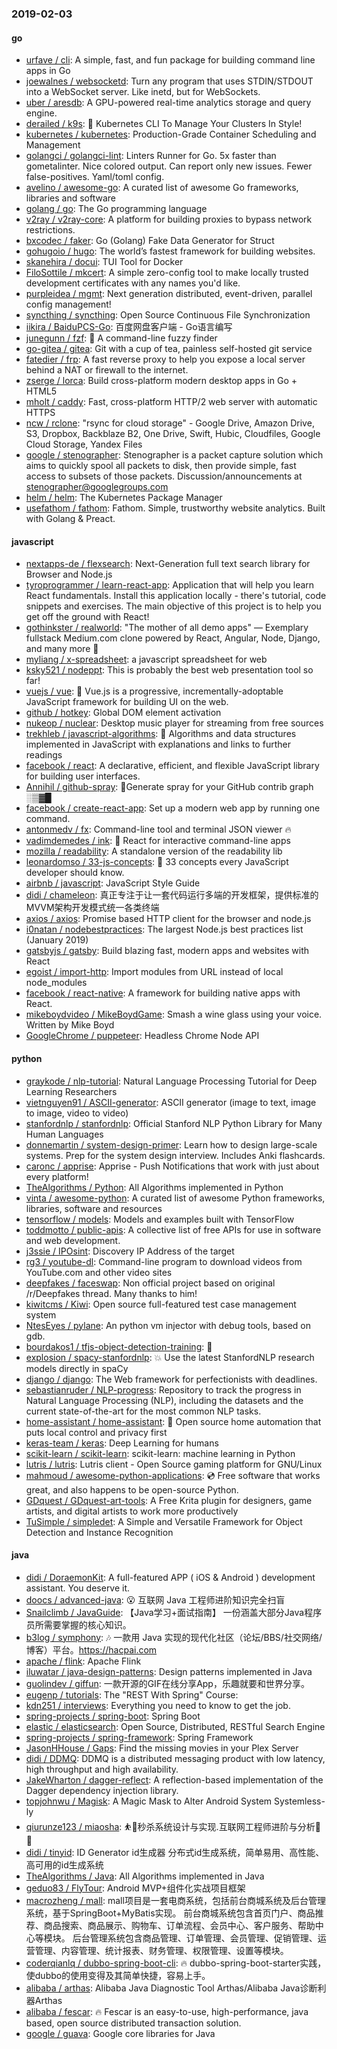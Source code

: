 ### 2019-02-03

#### go
* [urfave / cli](https://github.com/urfave/cli): A simple, fast, and fun package for building command line apps in Go
* [joewalnes / websocketd](https://github.com/joewalnes/websocketd): Turn any program that uses STDIN/STDOUT into a WebSocket server. Like inetd, but for WebSockets.
* [uber / aresdb](https://github.com/uber/aresdb): A GPU-powered real-time analytics storage and query engine.
* [derailed / k9s](https://github.com/derailed/k9s): 🐶 Kubernetes CLI To Manage Your Clusters In Style!
* [kubernetes / kubernetes](https://github.com/kubernetes/kubernetes): Production-Grade Container Scheduling and Management
* [golangci / golangci-lint](https://github.com/golangci/golangci-lint): Linters Runner for Go. 5x faster than gometalinter. Nice colored output. Can report only new issues. Fewer false-positives. Yaml/toml config.
* [avelino / awesome-go](https://github.com/avelino/awesome-go): A curated list of awesome Go frameworks, libraries and software
* [golang / go](https://github.com/golang/go): The Go programming language
* [v2ray / v2ray-core](https://github.com/v2ray/v2ray-core): A platform for building proxies to bypass network restrictions.
* [bxcodec / faker](https://github.com/bxcodec/faker): Go (Golang) Fake Data Generator for Struct
* [gohugoio / hugo](https://github.com/gohugoio/hugo): The world’s fastest framework for building websites.
* [skanehira / docui](https://github.com/skanehira/docui): TUI Tool for Docker
* [FiloSottile / mkcert](https://github.com/FiloSottile/mkcert): A simple zero-config tool to make locally trusted development certificates with any names you'd like.
* [purpleidea / mgmt](https://github.com/purpleidea/mgmt): Next generation distributed, event-driven, parallel config management!
* [syncthing / syncthing](https://github.com/syncthing/syncthing): Open Source Continuous File Synchronization
* [iikira / BaiduPCS-Go](https://github.com/iikira/BaiduPCS-Go): 百度网盘客户端 - Go语言编写
* [junegunn / fzf](https://github.com/junegunn/fzf): 🌸 A command-line fuzzy finder
* [go-gitea / gitea](https://github.com/go-gitea/gitea): Git with a cup of tea, painless self-hosted git service
* [fatedier / frp](https://github.com/fatedier/frp): A fast reverse proxy to help you expose a local server behind a NAT or firewall to the internet.
* [zserge / lorca](https://github.com/zserge/lorca): Build cross-platform modern desktop apps in Go + HTML5
* [mholt / caddy](https://github.com/mholt/caddy): Fast, cross-platform HTTP/2 web server with automatic HTTPS
* [ncw / rclone](https://github.com/ncw/rclone): "rsync for cloud storage" - Google Drive, Amazon Drive, S3, Dropbox, Backblaze B2, One Drive, Swift, Hubic, Cloudfiles, Google Cloud Storage, Yandex Files
* [google / stenographer](https://github.com/google/stenographer): Stenographer is a packet capture solution which aims to quickly spool all packets to disk, then provide simple, fast access to subsets of those packets. Discussion/announcements at stenographer@googlegroups.com
* [helm / helm](https://github.com/helm/helm): The Kubernetes Package Manager
* [usefathom / fathom](https://github.com/usefathom/fathom): Fathom. Simple, trustworthy website analytics. Built with Golang & Preact.

#### javascript
* [nextapps-de / flexsearch](https://github.com/nextapps-de/flexsearch): Next-Generation full text search library for Browser and Node.js
* [tyroprogrammer / learn-react-app](https://github.com/tyroprogrammer/learn-react-app): Application that will help you learn React fundamentals. Install this application locally - there's tutorial, code snippets and exercises. The main objective of this project is to help you get off the ground with React!
* [gothinkster / realworld](https://github.com/gothinkster/realworld): "The mother of all demo apps" — Exemplary fullstack Medium.com clone powered by React, Angular, Node, Django, and many more 🏅
* [myliang / x-spreadsheet](https://github.com/myliang/x-spreadsheet): a javascript spreadsheet for web
* [ksky521 / nodeppt](https://github.com/ksky521/nodeppt): This is probably the best web presentation tool so far!
* [vuejs / vue](https://github.com/vuejs/vue): 🖖 Vue.js is a progressive, incrementally-adoptable JavaScript framework for building UI on the web.
* [github / hotkey](https://github.com/github/hotkey): Global DOM element activation
* [nukeop / nuclear](https://github.com/nukeop/nuclear): Desktop music player for streaming from free sources
* [trekhleb / javascript-algorithms](https://github.com/trekhleb/javascript-algorithms): 📝 Algorithms and data structures implemented in JavaScript with explanations and links to further readings
* [facebook / react](https://github.com/facebook/react): A declarative, efficient, and flexible JavaScript library for building user interfaces.
* [Annihil / github-spray](https://github.com/Annihil/github-spray): 👾Generate spray for your GitHub contrib graph ░▒▓█
* [facebook / create-react-app](https://github.com/facebook/create-react-app): Set up a modern web app by running one command.
* [antonmedv / fx](https://github.com/antonmedv/fx): Command-line tool and terminal JSON viewer 🔥
* [vadimdemedes / ink](https://github.com/vadimdemedes/ink): 🌈 React for interactive command-line apps
* [mozilla / readability](https://github.com/mozilla/readability): A standalone version of the readability lib
* [leonardomso / 33-js-concepts](https://github.com/leonardomso/33-js-concepts): 📜 33 concepts every JavaScript developer should know.
* [airbnb / javascript](https://github.com/airbnb/javascript): JavaScript Style Guide
* [didi / chameleon](https://github.com/didi/chameleon): 真正专注于让一套代码运行多端的开发框架，提供标准的MVVM架构开发模式统一各类终端
* [axios / axios](https://github.com/axios/axios): Promise based HTTP client for the browser and node.js
* [i0natan / nodebestpractices](https://github.com/i0natan/nodebestpractices): The largest Node.js best practices list (January 2019)
* [gatsbyjs / gatsby](https://github.com/gatsbyjs/gatsby): Build blazing fast, modern apps and websites with React
* [egoist / import-http](https://github.com/egoist/import-http): Import modules from URL instead of local node_modules
* [facebook / react-native](https://github.com/facebook/react-native): A framework for building native apps with React.
* [mikeboydvideo / MikeBoydGame](https://github.com/mikeboydvideo/MikeBoydGame): Smash a wine glass using your voice. Written by Mike Boyd
* [GoogleChrome / puppeteer](https://github.com/GoogleChrome/puppeteer): Headless Chrome Node API

#### python
* [graykode / nlp-tutorial](https://github.com/graykode/nlp-tutorial): Natural Language Processing Tutorial for Deep Learning Researchers
* [vietnguyen91 / ASCII-generator](https://github.com/vietnguyen91/ASCII-generator): ASCII generator (image to text, image to image, video to video)
* [stanfordnlp / stanfordnlp](https://github.com/stanfordnlp/stanfordnlp): Official Stanford NLP Python Library for Many Human Languages
* [donnemartin / system-design-primer](https://github.com/donnemartin/system-design-primer): Learn how to design large-scale systems. Prep for the system design interview. Includes Anki flashcards.
* [caronc / apprise](https://github.com/caronc/apprise): Apprise - Push Notifications that work with just about every platform!
* [TheAlgorithms / Python](https://github.com/TheAlgorithms/Python): All Algorithms implemented in Python
* [vinta / awesome-python](https://github.com/vinta/awesome-python): A curated list of awesome Python frameworks, libraries, software and resources
* [tensorflow / models](https://github.com/tensorflow/models): Models and examples built with TensorFlow
* [toddmotto / public-apis](https://github.com/toddmotto/public-apis): A collective list of free APIs for use in software and web development.
* [j3ssie / IPOsint](https://github.com/j3ssie/IPOsint): Discovery IP Address of the target
* [rg3 / youtube-dl](https://github.com/rg3/youtube-dl): Command-line program to download videos from YouTube.com and other video sites
* [deepfakes / faceswap](https://github.com/deepfakes/faceswap): Non official project based on original /r/Deepfakes thread. Many thanks to him!
* [kiwitcms / Kiwi](https://github.com/kiwitcms/Kiwi): Open source full-featured test case management system
* [NtesEyes / pylane](https://github.com/NtesEyes/pylane): An python vm injector with debug tools, based on gdb.
* [bourdakos1 / tfjs-object-detection-training](https://github.com/bourdakos1/tfjs-object-detection-training): 🐝
* [explosion / spacy-stanfordnlp](https://github.com/explosion/spacy-stanfordnlp): 💥 Use the latest StanfordNLP research models directly in spaCy
* [django / django](https://github.com/django/django): The Web framework for perfectionists with deadlines.
* [sebastianruder / NLP-progress](https://github.com/sebastianruder/NLP-progress): Repository to track the progress in Natural Language Processing (NLP), including the datasets and the current state-of-the-art for the most common NLP tasks.
* [home-assistant / home-assistant](https://github.com/home-assistant/home-assistant): 🏡 Open source home automation that puts local control and privacy first
* [keras-team / keras](https://github.com/keras-team/keras): Deep Learning for humans
* [scikit-learn / scikit-learn](https://github.com/scikit-learn/scikit-learn): scikit-learn: machine learning in Python
* [lutris / lutris](https://github.com/lutris/lutris): Lutris client - Open Source gaming platform for GNU/Linux
* [mahmoud / awesome-python-applications](https://github.com/mahmoud/awesome-python-applications): 💿 Free software that works great, and also happens to be open-source Python.
* [GDquest / GDquest-art-tools](https://github.com/GDquest/GDquest-art-tools): A Free Krita plugin for designers, game artists, and digital artists to work more productively
* [TuSimple / simpledet](https://github.com/TuSimple/simpledet): A Simple and Versatile Framework for Object Detection and Instance Recognition

#### java
* [didi / DoraemonKit](https://github.com/didi/DoraemonKit): A full-featured APP ( iOS & Android ) development assistant. You deserve it.
* [doocs / advanced-java](https://github.com/doocs/advanced-java): 😮 互联网 Java 工程师进阶知识完全扫盲
* [Snailclimb / JavaGuide](https://github.com/Snailclimb/JavaGuide): 【Java学习+面试指南】 一份涵盖大部分Java程序员所需要掌握的核心知识。
* [b3log / symphony](https://github.com/b3log/symphony): 🎶 一款用 Java 实现的现代化社区（论坛/BBS/社交网络/博客）平台。https://hacpai.com
* [apache / flink](https://github.com/apache/flink): Apache Flink
* [iluwatar / java-design-patterns](https://github.com/iluwatar/java-design-patterns): Design patterns implemented in Java
* [guolindev / giffun](https://github.com/guolindev/giffun): 一款开源的GIF在线分享App，乐趣就要和世界分享。
* [eugenp / tutorials](https://github.com/eugenp/tutorials): The "REST With Spring" Course:
* [kdn251 / interviews](https://github.com/kdn251/interviews): Everything you need to know to get the job.
* [spring-projects / spring-boot](https://github.com/spring-projects/spring-boot): Spring Boot
* [elastic / elasticsearch](https://github.com/elastic/elasticsearch): Open Source, Distributed, RESTful Search Engine
* [spring-projects / spring-framework](https://github.com/spring-projects/spring-framework): Spring Framework
* [JasonHHouse / Gaps](https://github.com/JasonHHouse/Gaps): Find the missing movies in your Plex Server
* [didi / DDMQ](https://github.com/didi/DDMQ): DDMQ is a distributed messaging product with low latency, high throughput and high availability.
* [JakeWharton / dagger-reflect](https://github.com/JakeWharton/dagger-reflect): A reflection-based implementation of the Dagger dependency injection library.
* [topjohnwu / Magisk](https://github.com/topjohnwu/Magisk): A Magic Mask to Alter Android System Systemless-ly
* [qiurunze123 / miaosha](https://github.com/qiurunze123/miaosha): ⛹️🐘秒杀系统设计与实现.互联网工程师进阶与分析🙋🐓
* [didi / tinyid](https://github.com/didi/tinyid): ID Generator id生成器 分布式id生成系统，简单易用、高性能、高可用的id生成系统
* [TheAlgorithms / Java](https://github.com/TheAlgorithms/Java): All Algorithms implemented in Java
* [geduo83 / FlyTour](https://github.com/geduo83/FlyTour): Android MVP+组件化实战项目框架
* [macrozheng / mall](https://github.com/macrozheng/mall): mall项目是一套电商系统，包括前台商城系统及后台管理系统，基于SpringBoot+MyBatis实现。 前台商城系统包含首页门户、商品推荐、商品搜索、商品展示、购物车、订单流程、会员中心、客户服务、帮助中心等模块。 后台管理系统包含商品管理、订单管理、会员管理、促销管理、运营管理、内容管理、统计报表、财务管理、权限管理、设置等模块。
* [coderqianlq / dubbo-spring-boot-cli](https://github.com/coderqianlq/dubbo-spring-boot-cli): 🔥 dubbo-spring-boot-starter实践，使dubbo的使用变得及其简单快捷，容易上手。
* [alibaba / arthas](https://github.com/alibaba/arthas): Alibaba Java Diagnostic Tool Arthas/Alibaba Java诊断利器Arthas
* [alibaba / fescar](https://github.com/alibaba/fescar): 🔥 Fescar is an easy-to-use, high-performance, java based, open source distributed transaction solution.
* [google / guava](https://github.com/google/guava): Google core libraries for Java
